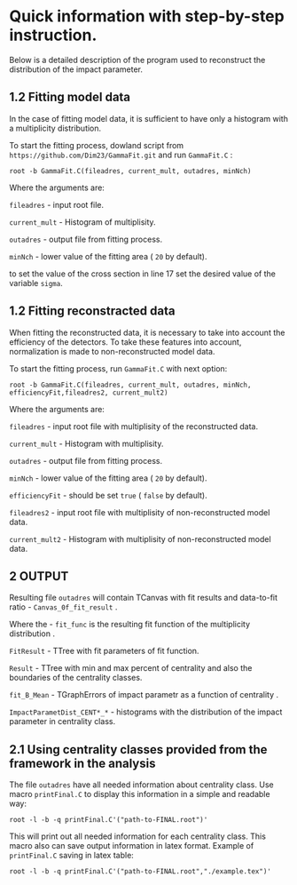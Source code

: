# Quick information with step-by-step instruction.

Below is a detailed description of the program used to reconstruct the distribution of the impact parameter.

## 1.2 Fitting model data

In the case of fitting model data, it is sufficient to have only a histogram with a multiplicity distribution.

To start the fitting process, dowland script from `https://github.com/Dim23/GammaFit.git` and run `GammaFit.C` :

    root -b GammaFit.C(fileadres, current_mult, outadres, minNch)

Where the arguments are:

`fileadres` - input root file.

`current_mult` - Histogram of multiplisity.

`outadres` - output file from fitting process.

`minNch` - lower value of the fitting area ( `20` by default).

to set the value of the cross section in line 17 set the desired value of the variable `sigma`.

## 1.2 Fitting reconstracted data

When fitting the reconstructed data, it is necessary to take into account the efficiency of the detectors. To take these features into account, normalization is made to non-reconstructed model data.

To start the fitting process, run `GammaFit.C` with next option:

    root -b GammaFit.C(fileadres, current_mult, outadres, minNch, efficiencyFit,fileadres2, current_mult2)

Where the arguments are:

`fileadres` - input root file with multiplisity of the reconstructed data.

`current_mult` - Histogram with multiplisity.

`outadres` - output file from fitting process.

`minNch` - lower value of the fitting area ( `20` by default).

`efficiencyFit` - should be set `true` ( `false` by default).

`fileadres2` - input root file with multiplisity of non-reconstructed model data.

`current_mult2` - Histogram with multiplisity of non-reconstructed model data.


## 2 OUTPUT

Resulting file `outadres` will contain TCanvas with fit results and data-to-fit ratio - `Canvas_0f_fit_result` .

 Where the - `fit_func` is the resulting fit function of the multiplicity distribution .

`FitResult` - TTree with fit parameters of fit function.

`Result` - TTree with min and max percent of centrality and also the boundaries of the centrality classes.

`fit_B_Mean` - TGraphErrors of impact parametr as a function of centrality .

`ImpactParametDist_CENT*_*` - histograms with the distribution of the impact parameter in centrality class.

## 2.1 Using centrality classes provided from the framework in the analysis
The file `outadres` have all needed information about centrality class.
Use macro `printFinal.C` to display this information in a simple and readable way:

`root -l -b -q printFinal.C'("path-to-FINAL.root")'`

This will print out all needed information for each centrality class.
This macro also can save output information in latex format.
Example of `printFinal.C` saving in latex table:

`root -l -b -q printFinal.C'("path-to-FINAL.root","./example.tex")'`



